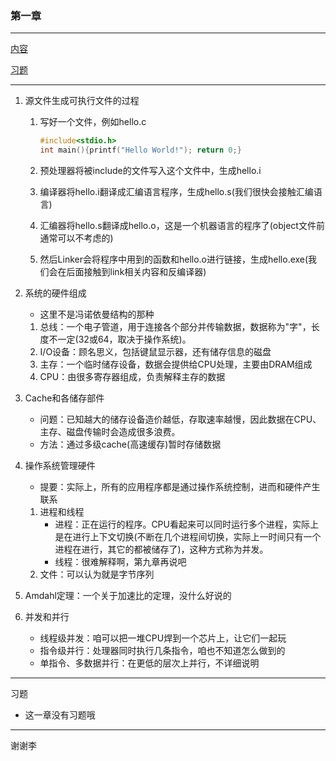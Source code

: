 ### 第一章

---

[内容](#内容)

[习题](#习题)

---

1. 源文件生成可执行文件的过<span id = "内容">程</span>

   1. 写好一个文件，例如hello.c

      ```c
      #include<stdio.h>
      int main(){printf("Hello World!"); return 0;}
      ```

      

   1. 预处理器将被include的文件写入这个文件中，生成hello.i

   1. 编译器将hello.i翻译成汇编语言程序，生成hello.s(我们很快会接触汇编语言)

   1. 汇编器将hello.s翻译成hello.o，这是一个机器语言的程序了(object文件前通常可以不考虑的)

   1. 然后Linker会将程序中用到的函数和hello.o进行链接，生成hello.exe(我们会在后面接触到link相关内容和反编译器)

2. 系统的硬件组成

   - 这里不是冯诺依曼结构的那种

   1. 总线：一个电子管道，用于连接各个部分并传输数据，数据称为"字"，长度不一定(32或64，取决于操作系统)。
   2. I/O设备：顾名思义，包括键鼠显示器，还有储存信息的磁盘
   3. 主存：一个临时储存设备，数据会提供给CPU处理，主要由DRAM组成
   4. CPU：由很多寄存器组成，负责解释主存的数据

3. Cache和各储存部件

   - 问题：已知越大的储存设备造价越低，存取速率越慢，因此数据在CPU、主存、磁盘传输时会造成很多浪费。
   - 方法：通过多级cache(高速缓存)暂时存储数据

4. 操作系统管理硬件

   - 提要：实际上，所有的应用程序都是通过操作系统控制，进而和硬件产生联系

   1. 进程和线程
      - 进程：正在运行的程序。CPU看起来可以同时运行多个进程，实际上是在进行上下文切换(不断在几个进程间切换，实际上一时间只有一个进程在进行，其它的都被储存了)，这种方式称为并发。
      - 线程：很难解释啊，第九章再说吧
   2. 文件：可以认为就是字节序列

5. Amdahl定理：一个关于加速比的定理，没什么好说的

6. 并发和并行

   - 线程级并发：咱可以把一堆CPU焊到一个芯片上，让它们一起玩
   - 指令级并行：处理器同时执行几条指令，咱也不知道怎么做到的
   - 单指令、多数据并行：在更低的层次上并行，不详细说明

---

习<span id = "习题">题</span>

- 这一章没有习题哦

---

谢谢李
